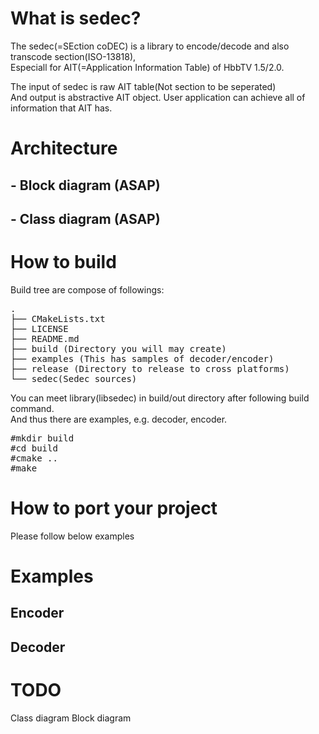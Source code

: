 # What is sedec?
The sedec(=SEction coDEC) is a library to encode/decode and also transcode section(ISO-13818),<br>
Especiall for AIT(=Application Information Table) of HbbTV 1.5/2.0.

The input of sedec is raw AIT table(Not section to be seperated) <br>
And output is abstractive AIT object.
User application can achieve all of information that AIT has.

# Architecture
## - Block diagram (ASAP)

## - Class diagram (ASAP)

# How to build
Build tree are compose of followings:
<pre>
.
├── CMakeLists.txt
├── LICENSE
├── README.md
├── build (Directory you will may create)
├── examples (This has samples of decoder/encoder)
├── release (Directory to release to cross platforms)
└── sedec(Sedec sources)
</pre>

You can meet library(libsedec) in build/out directory after following build command.<br>
And thus there are examples, e.g. decoder, encoder.

<pre>
#mkdir build
#cd build
#cmake ..
#make
</pre>

# How to port your project
Please follow below examples 

# Examples
## Encoder
## Decoder

# TODO
Class diagram
Block diagram
